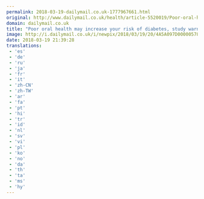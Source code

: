 ```yaml
---
permalink: 2018-03-19-dailymail.co.uk-1777967661.html
original: http://www.dailymail.co.uk/health/article-5520019/Poor-oral-health-increase-risk-diabetes-study-warns.html?ITO=1490&ns_mchannel=rss&ns_campaign=1490
domain: dailymail.co.uk
title: "Poor oral health may increase your risk of diabetes, study warns"
image: http://i.dailymail.co.uk/i/newpix/2018/03/19/20/4A5A097D00000578-0-image-a-3_1521490294948.jpg
date: 2018-03-19 21:39:28
translations: 
 - 'es'
 - 'de'
 - 'ru'
 - 'ja'
 - 'fr'
 - 'it'
 - 'zh-CN'
 - 'zh-TW'
 - 'ar'
 - 'fa'
 - 'pt'
 - 'hi'
 - 'tr'
 - 'id'
 - 'nl'
 - 'sv'
 - 'vi'
 - 'pl'
 - 'ko'
 - 'no'
 - 'da'
 - 'th'
 - 'ta'
 - 'ms'
 - 'hy'
---
```


